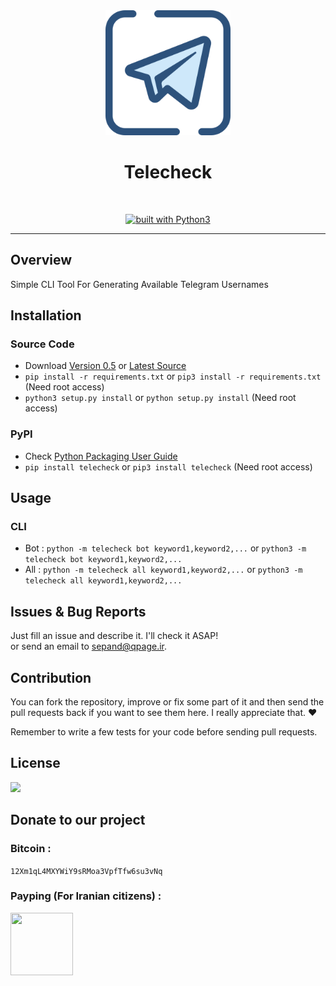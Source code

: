 <div align="center">
<img src="otherfile/telegram.png" width=200px height=200px>
<h1>Telecheck</h1>
<br/>

<a href="https://www.python.org/"><img src="https://img.shields.io/badge/built%20with-Python3-green.svg" alt="built with Python3" /></a>

</div>
	
----------

## Overview			
Simple CLI Tool For Generating Available Telegram Usernames

## Installation		

### Source Code
- Download [Version 0.5](https://github.com/sepandhaghighi/telecheck/archive/v0.1.zip) or [Latest Source ](https://github.com/sepandhaghighi/telecheck/archive/master.zip)
- `pip install -r requirements.txt` or `pip3 install -r requirements.txt` (Need root access)
- `python3 setup.py install` or `python setup.py install` (Need root access)				

### PyPI


- Check [Python Packaging User Guide](https://packaging.python.org/installing/)     
- `pip install telecheck` or `pip3 install telecheck` (Need root access)

## Usage

### CLI			

- Bot : `python -m telecheck bot keyword1,keyword2,...` or `python3 -m telecheck bot keyword1,keyword2,...`
- All :  `python -m telecheck all keyword1,keyword2,...` or `python3 -m telecheck all keyword1,keyword2,...`
			


## Issues & Bug Reports			

Just fill an issue and describe it. I'll check it ASAP!							
or send an email to [sepand@qpage.ir](mailto:sepand@qpage.ir "sepand@qpage.ir"). 


## Contribution			

You can fork the repository, improve or fix some part of it and then send the pull requests back if you want to see them here. I really appreciate that. ❤️			

Remember to write a few tests for your code before sending pull requests. 



## License

<a href="https://github.com/sepandhaghighi/telecheck/blob/master/LICENSE"><img src="https://img.shields.io/github/license/mashape/apistatus.svg"/></a>


## Donate to our project
								
<h3>Bitcoin :</h3>					

```12Xm1qL4MXYWiY9sRMoa3VpfTfw6su3vNq```			



<h3>Payping (For Iranian citizens) :</h3>

<a href="http://www.payping.net/sepandhaghighi" target="__blank"><img src="http://www.qpage.ir/images/payping.png" height=100px width=100px></a>	

